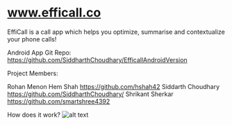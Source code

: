 # www.efficall.co

EffiCall is a call app which helps you optimize, summarise and contextualize your phone calls!

Android App Git Repo: https://github.com/SiddharthChoudhary/EfficallAndroidVersion

Project Members:

Rohan Menon
Hem Shah https://github.com/hshah42
Siddarth Choudhary https://github.com/SiddharthChoudhary/
Shrikant Sherkar https://github.com/smartshree4392

How does it work?
![alt text](C:\Users\Rohan\Desktop\Efficall\Efficall\views\img\flow.png)

